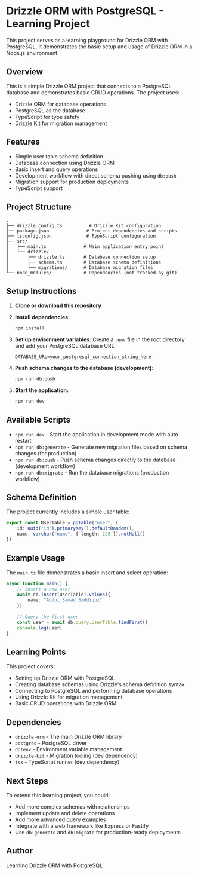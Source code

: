 # Drizzle ORM with PostgreSQL - Learning Project

This project serves as a learning playground for Drizzle ORM with PostgreSQL. It demonstrates the basic setup and usage of Drizzle ORM in a Node.js environment.

## Overview

This is a simple Drizzle ORM project that connects to a PostgreSQL database and demonstrates basic CRUD operations. The project uses:
- Drizzle ORM for database operations
- PostgreSQL as the database
- TypeScript for type safety
- Drizzle Kit for migration management

## Features

- Simple user table schema definition
- Database connection using Drizzle ORM
- Basic insert and query operations
- Development workflow with direct schema pushing using `db:push`
- Migration support for production deployments
- TypeScript support

## Project Structure

```
.
├── drizzle.config.ts          # Drizzle Kit configuration
├── package.json              # Project dependencies and scripts
├── tsconfig.json             # TypeScript configuration
├── src/
│   ├── main.ts              # Main application entry point
│   └── drizzle/
│       ├── drizzle.ts       # Database connection setup
│       ├── schema.ts        # Database schema definitions
│       └── migrations/      # Database migration files
└── node_modules/            # Dependencies (not tracked by git)
```

## Setup Instructions

1. **Clone or download this repository**

2. **Install dependencies:**
   ```bash
   npm install
   ```

3. **Set up environment variables:**
   Create a `.env` file in the root directory and add your PostgreSQL database URL:
   ```
   DATABASE_URL=your_postgresql_connection_string_here
   ```

4. **Push schema changes to the database (development):**
   ```bash
   npm run db:push
   ```

5. **Start the application:**
   ```bash
   npm run dev
   ```

## Available Scripts

- `npm run dev` - Start the application in development mode with auto-restart
- `npm run db:generate` - Generate new migration files based on schema changes (for production)
- `npm run db:push` - Push schema changes directly to the database (development workflow)
- `npm run db:migrate` - Run the database migrations (production workflow)

## Schema Definition

The project currently includes a simple user table:

```typescript
export const UserTable = pgTable("user", {
    id: uuid("id").primaryKey().defaultRandom(),
    name: varchar("name", { length: 225 }).notNull()
})
```

## Example Usage

The `main.ts` file demonstrates a basic insert and select operation:

```typescript
async function main() {
    // Insert a new user
    await db.insert(UserTable).values({
        name: "Abdul Samad Siddiqui"
    })
    
    // Query the first user
    const user = await db.query.UserTable.findFirst()
    console.log(user)
}
```

## Learning Points

This project covers:
- Setting up Drizzle ORM with PostgreSQL
- Creating database schemas using Drizzle's schema definition syntax
- Connecting to PostgreSQL and performing database operations
- Using Drizzle Kit for migration management
- Basic CRUD operations with Drizzle ORM

## Dependencies

- `drizzle-orm` - The main Drizzle ORM library
- `postgres` - PostgreSQL driver
- `dotenv` - Environment variable management
- `drizzle-kit` - Migration tooling (dev dependency)
- `tsx` - TypeScript runner (dev dependency)

## Next Steps

To extend this learning project, you could:
- Add more complex schemas with relationships
- Implement update and delete operations
- Add more advanced query examples
- Integrate with a web framework like Express or Fastify
- Use `db:generate` and `db:migrate` for production-ready deployments

## Author

Learning Drizzle ORM with PostgreSQL